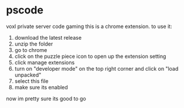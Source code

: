 # pscode
voxl private server code gaming
this is a chrome extension.
to use it:

1. download the latest release
2. unzip the folder
3. go to chrome
4. click on the puzzle piece icon to open up the extension setting
5. click manage extensions
6. turn on "developer mode" on the top right corner and click on "load unpacked"
7. select this file
8. make sure its enabled

now im pretty sure its good to go
